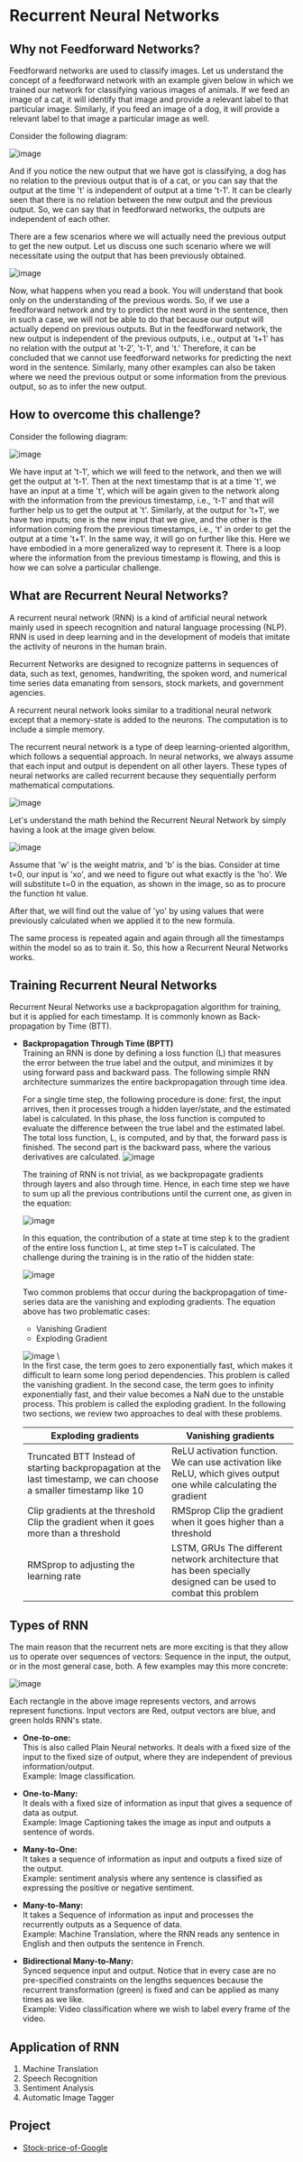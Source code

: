 # Recurrent Neural Networks

## Why not Feedforward Networks?
Feedforward networks are used to classify images. Let us understand the concept of a feedforward network with an example given below in which we trained our network for classifying various images of animals. If we feed an image of a cat, it will identify that image and provide a relevant label to that particular image. Similarly, if you feed an image of a dog, it will provide a relevant label to that image a particular image as well.

Consider the following diagram:

![image](https://user-images.githubusercontent.com/58425689/109961949-b8e79480-7d12-11eb-8e3e-8f89b255f8a7.png)

And if you notice the new output that we have got is classifying, a dog has no relation to the previous output that is of a cat, or you can say that the output at the time 't' is independent of output at a time 't-1'. It can be clearly seen that there is no relation between the new output and the previous output. So, we can say that in feedforward networks, the outputs are independent of each other.

There are a few scenarios where we will actually need the previous output to get the new output. Let us discuss one such scenario where we will necessitate using the output that has been previously obtained.

![image](https://user-images.githubusercontent.com/58425689/109961935-b422e080-7d12-11eb-821b-f03bbf5eae17.png)

Now, what happens when you read a book. You will understand that book only on the understanding of the previous words. So, if we use a feedforward network and try to predict the next word in the sentence, then in such a case, we will not be able to do that because our output will actually depend on previous outputs. But in the feedforward network, the new output is independent of the previous outputs, i.e., output at 't+1' has no relation with the output at 't-2', 't-1', and 't.' Therefore, it can be concluded that we cannot use feedforward networks for predicting the next word in the sentence. Similarly, many other examples can also be taken where we need the previous output or some information from the previous output, so as to infer the new output.

## How to overcome this challenge?

Consider the following diagram:

![image](https://user-images.githubusercontent.com/58425689/109962201-0106b700-7d13-11eb-93ab-a5949864975b.png)

We have input at 't-1', which we will feed to the network, and then we will get the output at 't-1'. Then at the next timestamp that is at a time 't', we have an input at a time 't', which will be again given to the network along with the information from the previous timestamp, i.e., 't-1' and that will further help us to get the output at 't'. Similarly, at the output for 't+1', we have two inputs; one is the new input that we give, and the other is the information coming from the previous timestamps, i.e., 't' in order to get the output at a time 't+1'. In the same way, it will go on further like this. Here we have embodied in a more generalized way to represent it. There is a loop where the information from the previous timestamp is flowing, and this is how we can solve a particular challenge.

## What are Recurrent Neural Networks?
A recurrent neural network (RNN) is a kind of artificial neural network mainly used in speech recognition and natural language processing (NLP). RNN is used in deep learning and in the development of models that imitate the activity of neurons in the human brain.

Recurrent Networks are designed to recognize patterns in sequences of data, such as text, genomes, handwriting, the spoken word, and numerical time series data emanating from sensors, stock markets, and government agencies.

A recurrent neural network looks similar to a traditional neural network except that a memory-state is added to the neurons. The computation is to include a simple memory.

The recurrent neural network is a type of deep learning-oriented algorithm, which follows a sequential approach. In neural networks, we always assume that each input and output is dependent on all other layers. These types of neural networks are called recurrent because they sequentially perform mathematical computations.

![image](https://user-images.githubusercontent.com/58425689/109964340-a6228f00-7d15-11eb-82be-640a5a60a83b.png)

Let's understand the math behind the Recurrent Neural Network by simply having a look at the image given below.

![image](https://user-images.githubusercontent.com/58425689/109965279-d7e82580-7d16-11eb-9831-f5a257d81f71.png)

Assume that 'w' is the weight matrix, and 'b' is the bias. Consider at time t=0, our input is 'xo', and we need to figure out what exactly is the 'ho'. We will substitute t=0 in the equation, as shown in the image, so as to procure the function ht value.

After that, we will find out the value of 'yo' by using values that were previously calculated when we applied it to the new formula.

The same process is repeated again and again through all the timestamps within the model so as to train it. So, this how a Recurrent Neural Networks works.

## Training Recurrent Neural Networks
Recurrent Neural Networks use a backpropagation algorithm for training, but it is applied for each timestamp. It is commonly known as Back-propagation by Time (BTT).

   - **Backpropagation Through Time (BPTT)** \
     Training an RNN is done by defining a loss function (L) that measures the error between the true label and the output, and minimizes it by using forward pass and backward pass. The following simple RNN architecture summarizes the entire backpropagation through time idea.
     
     For a single time step, the following procedure is done: first, the input arrives, then it processes trough a hidden layer/state, and the estimated label is calculated. In this phase, the loss function is computed to evaluate the difference between the true label and the estimated label. The total loss function, L, is computed, and by that, the forward pass is finished. The second part is the backward pass, where the various derivatives are calculated.
     ![image](https://user-images.githubusercontent.com/58425689/109966769-bb4ced00-7d18-11eb-9b47-e9b88633bf6a.png)
     
     The training of RNN is not trivial, as we backpropagate gradients through layers and also through time. Hence, in each time step we have to sum up all the previous contributions until the current one, as given in the equation:
     
     ![image](https://user-images.githubusercontent.com/58425689/109967125-23033800-7d19-11eb-9118-2630efc33e07.png)

      In this equation, the contribution of a state at time step k to the gradient of the entire loss function L, at time step t=T is calculated. The challenge during the training is in the ratio of the hidden state:
      
      ![image](https://user-images.githubusercontent.com/58425689/109967149-2991af80-7d19-11eb-9fab-fe96afbbc88b.png)
     
     Two common problems that occur during the backpropagation of time-series data are the vanishing and exploding gradients. The equation above has two problematic cases:
     - Vanishing Gradient
     - Exploding Gradient
   
     ![image](https://user-images.githubusercontent.com/58425689/109967486-986f0880-7d19-11eb-8c52-94a568033f14.png) \   
     In the first case, the term goes to zero exponentially fast, which makes it difficult to learn some long period dependencies. This problem is called the vanishing gradient. In the second case, the term goes to infinity exponentially fast, and their value becomes a NaN due to the unstable process. This problem is called the exploding gradient. In the following two sections, we review two approaches to deal with these problems.
     
     |Exploding gradients	|Vanishing gradients|
     |--|--|
     |Truncated BTT Instead of starting backpropagation at the last timestamp, we can choose a smaller timestamp like 10 | ReLU activation function. We can use activation like ReLU, which gives output one while calculating the gradient|
     |Clip gradients at the threshold Clip the gradient when it goes more than a threshold|RMSprop Clip the gradient when it goes higher than a threshold|
     |RMSprop to adjusting the learning rate|LSTM, GRUs The different network architecture that has been specially designed can be used to combat this problem|

## Types of RNN
The main reason that the recurrent nets are more exciting is that they allow us to operate over sequences of vectors: Sequence in the input, the output, or in the most general case, both. A few examples may this more concrete:

![image](https://user-images.githubusercontent.com/58425689/109969355-e71da200-7d1b-11eb-8dce-0499c15c0b81.png)

Each rectangle in the above image represents vectors, and arrows represent functions. Input vectors are Red, output vectors are blue, and green holds RNN's state.

- **One-to-one:** \
   This is also called Plain Neural networks. It deals with a fixed size of the input to the fixed size of output, where they are independent of previous information/output. \
   Example: Image classification.

- **One-to-Many:** \
   It deals with a fixed size of information as input that gives a sequence of data as output. \
   Example: Image Captioning takes the image as input and outputs a sentence of words.

- **Many-to-One:** \
   It takes a sequence of information as input and outputs a fixed size of the output. \
   Example: sentiment analysis where any sentence is classified as expressing the positive or negative sentiment.

- **Many-to-Many:** \
   It takes a Sequence of information as input and processes the recurrently outputs as a Sequence of data. \
   Example: Machine Translation, where the RNN reads any sentence in English and then outputs the sentence in French.

- **Bidirectional Many-to-Many:** \
   Synced sequence input and output. Notice that in every case are no pre-specified constraints on the lengths sequences because the recurrent transformation (green) is fixed and can be applied as many times as we like. \
   Example: Video classification where we wish to label every frame of the video.

## Application of RNN
1. Machine Translation
2. Speech Recognition
3. Sentiment Analysis
4. Automatic Image Tagger

## Project
- [Stock-price-of-Google](https://github.com/rjnp2/Stock-price-of-Google/tree/54312a180e54456abc10b966fe41cba95bd34472)
